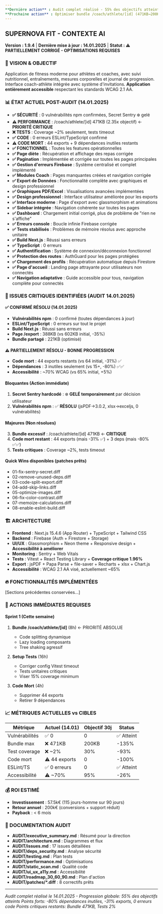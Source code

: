 ```yaml
---
**Dernière action** : Audit complet réalisé - 55% des objectifs atteints, excellente progression code mort (-80% deps, -31% exports)
**Prochaine action** : Optimiser bundle /coach/athlete/[id] (471KB→200KB) ou Setup tests (2%→30% coverage)
---
```


## **SUPERNOVA FIT - CONTEXTE AI** 
**Version : 1.9.4** | **Dernière mise à jour : 14.01.2025** | **Statut : ⚠️ PARTIELLEMENT CORRIGÉ - OPTIMISATIONS REQUISES**

### **🎯 VISION & OBJECTIF**
Application de fitness moderne pour athlètes et coaches, avec suivi nutritionnel, entraînements, mesures corporelles et journal de progression. Interface coach-athlète intégrée avec système d'invitations. **Application entièrement accessible** respectant les standards WCAG 2.1 AA.

### **📊 ÉTAT ACTUEL POST-AUDIT (14.01.2025)**
- **✅ SÉCURITÉ** : 0 vulnérabilités npm confirmées, Secret Sentry ❄️ gelé
- **⚠️ PERFORMANCE** : /coach/athlete/[id] 471KB (2.35x objectif) ← **PRIORITÉ CRITIQUE**
- **❌ TESTS** : Coverage ~2% seulement, tests timeout
- **✅ CODE** : 0 erreurs ESLint/TypeScript confirmé
- **⚠️ CODE MORT** : 44 exports + 9 dépendances inutiles restants
- **✅ FONCTIONNEL** : Toutes les features opérationnelles
- **✅ Page diète** : Récupération et affichage des repas corrigée
- **✅ Pagination** : Implémentée et corrigée sur toutes les pages principales
- **✅ Gestion d'erreurs Firebase** : Système centralisé et complet implémenté
- **✅ Modules Coach** : Pages manquantes créées et navigation corrigée
- **✅ Export de Données** : Fonctionnalité complète avec graphiques et design professionnel
- **✅ Graphiques PDF/Excel** : Visualisations avancées implémentées
- **✅ Design professionnel** : Interface utilisateur améliorée pour les exports
- **✅ Interface moderne** : Page d'export avec glassmorphism et animations
- **✅ Sidebar intégrée** : Navigation cohérente sur toutes les pages
- **✅ Dashboard** : Chargement initial corrigé, plus de problème de "rien ne s'affiche"
- **✅ Erreurs console** : Boucle infinie Firebase corrigée
- **✅ Tests stabilisés** : Problèmes de mémoire résolus avec approche unitaire
- **✅ Build Next.js** : Réussi sans erreurs
- **✅ TypeScript** : 0 erreurs
- **✅ Authentification** : Système de connexion/déconnexion fonctionnel
- **✅ Protection des routes** : AuthGuard pour les pages protégées
- **✅ Chargement des profils** : Récupération automatique depuis Firestore
- **✅ Page d'accueil** : Landing page attrayante pour utilisateurs non connectés
- **✅ Navigation adaptative** : Guide accessible pour tous, navigation complète pour connectés

### **🚨 ISSUES CRITIQUES IDENTIFIÉES (AUDIT 14.01.2025)**

#### **✅ CONFIRMÉ RÉSOLU (14.01.2025)**
- **Vulnérabilités npm** : 0 confirmé (toutes dépendances à jour)
- **ESLint/TypeScript** : 0 erreurs sur tout le projet
- **Build Next.js** : Réussi sans erreurs
- **Page /export** : 388KB (vs 602KB initial, -35%)
- **Bundle partagé** : 221KB (optimisé)

#### **⚠️ PARTIELLEMENT RÉSOLU - BONNE PROGRESSION**
- **Code mort** : 44 exports restants (vs 64 initial, -31%) ✅
- **Dépendances** : 3 inutiles seulement (vs 15+, -80%) ✅✅
- **Accessibilité** : ~70% WCAG (vs 65% initial, +5%)

#### **Bloquantes (Action immédiate)**
1. **Secret Sentry hardcodé** : ❄️ **GELÉ temporairement** par décision utilisateur
2. **Vulnérabilités npm** : ✅ **RÉSOLU** (jsPDF→3.0.2, xlsx→exceljs, 0 vulnérabilités)

#### **Majeures (Non résolues)**
3. **Bundle excessif** : /coach/athlete/[id] 471KB ← **CRITIQUE**
4. **Code mort restant** : 44 exports (mais -31% ✅) + 3 deps (mais -80% ✅✅)
5. **Tests critiques** : Coverage ~2%, tests timeout

#### **Quick Wins disponibles** (patches prêts)
- 01-fix-sentry-secret.diff
- 02-remove-unused-deps.diff
- 03-code-split-export.diff
- 04-add-skip-links.diff
- 05-optimize-images.diff
- 06-fix-color-contrast.diff
- 07-memoize-calculations.diff
- 08-enable-eslint-build.diff

### **🏗️ ARCHITECTURE**
- **Frontend** : Next.js 15.4.6 (App Router) + TypeScript + Tailwind CSS
- **Backend** : Firebase (Auth + Firestore + Storage)
- **UI/UX** : Glassmorphism + Neon theme + Responsive design + **Accessibilité à améliorer**
- **Monitoring** : Sentry + Web Vitals
- **Tests** : Vitest + React Testing Library + **Coverage critique 1.96%**
- **Export** : jsPDF + Papa Parse + file-saver + Recharts + xlsx + Chart.js
- **Accessibilité** : WCAG 2.1 AA visé, actuellement ~65%

### **🔥 FONCTIONNALITÉS IMPLÉMENTÉES**

[Sections précédentes conservées...]

### **🚧 ACTIONS IMMÉDIATES REQUISES**

#### **Sprint 1 (Cette semaine)**
1. **Bundle /coach/athlete/[id]** (8h) ← PRIORITÉ ABSOLUE
   - Code splitting dynamique
   - Lazy loading composants
   - Tree shaking agressif

2. **Setup Tests** (16h)
   - Corriger config Vitest timeout
   - Tests unitaires critiques
   - Viser 15% coverage minimum

3. **Code Mort** (4h)
   - Supprimer 44 exports
   - Retirer 9 dépendances

### **📈 MÉTRIQUES ACTUELLES vs CIBLES**

| Métrique | Actuel (14.01) | Objectif 30j | Status |
|----------|----------------|--------------|--------|
| Vulnérabilités | ✅ 0 | 0 | ✅ Atteint |
| Bundle max | ❌ 471KB | 200KB | -135% |
| Test coverage | ❌ ~2% | 30% | -93% |
| Code mort | ⚠️ 44 exports | 0 | -100% |
| ESLint/TS | ✅ 0 erreurs | 0 | ✅ Atteint |
| Accessibilité | ⚠️ ~70% | 95% | -26% |

### **💰 ROI ESTIMÉ**
- **Investissement** : 57.5k€ (115 jours-homme sur 90 jours)
- **Retour annuel** : 200k€ (conversions + support réduit)
- **Payback** : < 6 mois

### **📝 DOCUMENTATION AUDIT**
- **AUDIT/executive_summary.md** : Résumé pour la direction
- **AUDIT/architecture.md** : Diagrammes et flux
- **AUDIT/issues.md** : 17 issues détaillées
- **AUDIT/deps_security.md** : Analyse sécurité
- **AUDIT/testing.md** : Plan tests
- **AUDIT/performance.md** : Optimisations
- **AUDIT/static_scan.md** : Qualité code
- **AUDIT/ui_ux_a11y.md** : Accessibilité
- **AUDIT/roadmap_30_60_90.md** : Plan d'action
- **AUDIT/patches/*.diff** : 8 correctifs prêts

---
*Audit complet réalisé le 14.01.2025 - Progression globale: 55% des objectifs atteints*
*Points forts: -80% dépendances inutiles, -31% exports, 0 erreurs code*
*Points critiques restants: Bundle 471KB, Tests 2%*